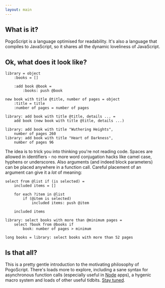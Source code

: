 ```yaml
---
layout: main
---
```


## What is it?

PogoScript is a language optimised for readability. It's also a language that compiles to JavaScript, so it shares all the dynamic loveliness of JavaScript.

## Ok, what does it look like?

    library = object
        :books = []

        :add book @book =
            :books: push @book

    new book with title @title, number of pages = object
        :title = title
        :number of pages = number of pages

    library: add book with title @title, details ... =
        add book (new book with title @title, details ...)

    library: add book with title "Wuthering Heights",
        number of pages 260
    library: add book with title "Heart of Darkness",
        number of pages 96

The idea is to trick you into thinking you're not reading code. Spaces are allowed in identifiers - no more word conjugation hacks like camel case, hyphens or underscores. Also arguments (and indeed block parameters) can be placed anywhere in a function call. Careful placement of an argument can give it a _lot_ of meaning:

    select from @list if (is selected) =
        included items = []

        for each ?item in @list
            if (@item is selected)
                included items: push @item

        included items

    library: select books with more than @minimum pages =
        select ?book from @books if
            book: number of pages > minimum

    long books = library: select books with more than 52 pages

## Is that all?

This is a pretty gentle introduction to the motivating philosophy of PogoScript. There's loads more to explore, including a sane syntax for asynchronous function calls (especially useful in [Node](http://nodejs.org/) apps), a hygenic macro system and loads of other useful tidbits. [Stay tuned](https://github.com/refractalize/pogoscript).


